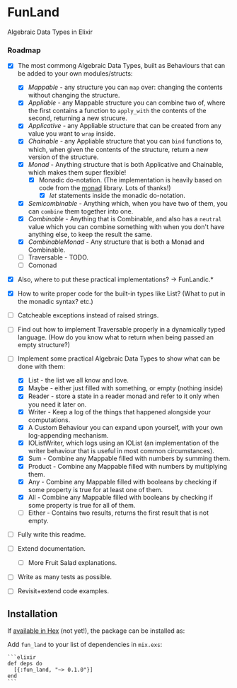 # FunLand

Algebraic Data Types in Elixir


### Roadmap

- [x] The most commong Algebraic Data Types, built as Behaviours that can be added to your own modules/structs:
  - [x] *Mappable* - any structure you can `map` over: changing the contents without changing the structure.
  - [x] *Appliable* - any Mappable structure you can combine two of, where the first contains a function to `apply_with` the contents of the second, returning a new strucure.
  - [x] *Applicative* - any Appliable structure that can be created from any value you want to `wrap` inside.
  - [x] *Chainable* - any Appliable structure that you can `bind` functions to, which, when given the contents of the structure, return a new version of the structure.
  - [x] *Monad* - Anything structure that is both Applicative and Chainable, which makes them super flexible!
    - [x] Monadic do-notation. (The implementation is heavily based on code from the [monad](https://github.com/rmies/monad) library. Lots of thanks!)
      - [x] _let_ statements inside the monadic do-notation.
  - [x] *Semicombinable* - Anything which, when you have two of them, you can `combine` them together into one.
  - [x] *Combinable* - Anything that is Combinable, and also has a `neutral` value which you can combine something with when you don't have anything else, to keep the result the same.
  - [x] *CombinableMonad* - Any structure that is both a Monad and Combinable.
  - [ ] Traversable - TODO.
  - [ ] Comonad
- [x] Also, where to put these practical implementations? -> FunLandic.*
- [x] How to write proper code for the built-in types like List? (What to put in the monadic syntax? etc.)
- [ ] Catcheable exceptions instead of raised strings.
- [ ] Find out how to implement Traversable properly in a dynamically typed language. (How do you know what to return when being passed an empty structure?)
- [ ] Implement some practical Algebraic Data Types to show what can be done with them:
   - [x] List - the list we all know and love.
   - [x] Maybe - either just filled with something, or empty (nothing inside)
   - [x] Reader - store a state in a reader monad and refer to it only when you need it later on.
   - [x] Writer - Keep a log of the things that happened alongside your computations.
    - [x] A Custom Behaviour you can expand upon yourself, with your own log-appending mechanism.
    - [x] IOListWriter, which logs using an IOList (an implementation of the writer behaviour that is useful in most common circumstances).
   - [x] Sum - Combine any Mappable filled with numbers by summing them.
   - [x] Product - Combine any Mappable filled with numbers by multiplying them.
   - [x] Any - Combine any Mappable filled with booleans by checking if some property is true for at least one of them.
   - [x] All - Combine any Mappable filled with booleans by checking if some property is true for all of them.
   - [ ] Either - Contains two results, returns the first result that is not empty.
- [ ] Fully write this readme.
- [ ] Extend documentation.
  - [ ] More Fruit Salad explanations.
- [ ] Write as many tests as possible.
- [ ] Revisit+extend code examples.



## Installation

If [available in Hex](https://hex.pm/docs/publish) (not yet!), the package can be installed as:

Add `fun_land` to your list of dependencies in `mix.exs`:

    ```elixir
    def deps do
      [{:fun_land, "~> 0.1.0"}]
    end
    ```
